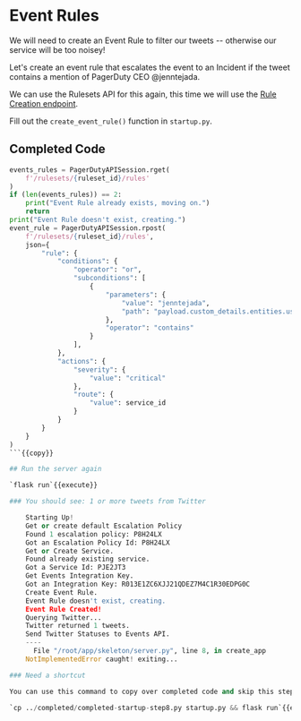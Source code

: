 # Event Rules

We will need to create an Event Rule to filter our tweets -- otherwise our service will be too noisey!

Let's create an event rule that escalates the event to an Incident if the tweet contains a mention of PagerDuty CEO @jenntejada.

We can use the Rulesets API for this again, this time we will use the [Rule Creation endpoint](https://developer.pagerduty.com/api-reference/reference/REST/openapiv3.json/paths/~1rulesets~1%7Bid%7D~1rules/post).

Fill out the `create_event_rule()` function in `startup.py`.

## Completed Code

```python
events_rules = PagerDutyAPISession.rget(
    f'/rulesets/{ruleset_id}/rules'
)
if (len(events_rules)) == 2:
    print("Event Rule already exists, moving on.")
    return
print("Event Rule doesn't exist, creating.")
event_rule = PagerDutyAPISession.rpost(
    f'/rulesets/{ruleset_id}/rules',
    json={
        "rule": {
            "conditions": {
                "operator": "or",
                "subconditions": [
                    {
                        "parameters": {
                            "value": "jenntejada",
                            "path": "payload.custom_details.entities.user_mentions"
                        },
                        "operator": "contains"
                    }
                ],
            },
            "actions": {
                "severity": {
                    "value": "critical"
                },
                "route": {
                    "value": service_id
                }
            }
        }
    }
)
```{{copy}}

## Run the server again

`flask run`{{execute}}

### You should see: 1 or more tweets from Twitter

    Starting Up!
    Get or create default Escalation Policy
    Found 1 escalation policy: P8H24LX
    Got an Escalation Policy Id: P8H24LX
    Get or Create Service.
    Found already existing service.
    Got a Service Id: PJE2JT3
    Get Events Integration Key.
    Got an Integration Key: R013E1ZC6XJJ21QDEZ7M4C1R30EDPG0C
    Create Event Rule.
    Event Rule doesn't exist, creating.
    Event Rule Created!
    Querying Twitter...
    Twitter returned 1 tweets.
    Send Twitter Statuses to Events API.
    ----
      File "/root/app/skeleton/server.py", line 8, in create_app
    NotImplementedError caught! exiting...

### Need a shortcut

You can use this command to copy over completed code and skip this step.

`cp ../completed/completed-startup-step8.py startup.py && flask run`{{execute}}
